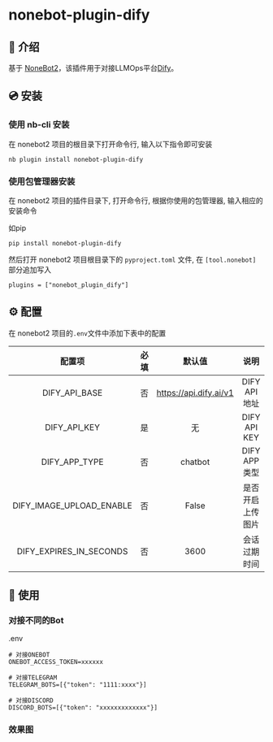 # nonebot-plugin-dify


## 📖 介绍

基于 [NoneBot2](https://github.com/nonebot/nonebot2)，该插件用于对接LLMOps平台[Dify](https://github.com/langgenius/dify)。

## 💿 安装

### 使用 nb-cli 安装

在 nonebot2 项目的根目录下打开命令行, 输入以下指令即可安装

    nb plugin install nonebot-plugin-dify



### 使用包管理器安装

在 nonebot2 项目的插件目录下, 打开命令行, 根据你使用的包管理器, 输入相应的安装命令


如pip

    pip install nonebot-plugin-dify

然后打开 nonebot2 项目根目录下的 `pyproject.toml` 文件, 在 `[tool.nonebot]` 部分追加写入

    plugins = ["nonebot_plugin_dify"]



## ⚙️ 配置

在 nonebot2 项目的`.env`文件中添加下表中的配置

| 配置项 | 必填 | 默认值 | 说明 |
|:-----:|:----:|:----:|:----:|
| DIFY_API_BASE | 否 | https://api.dify.ai/v1 | DIFY API地址 |
| DIFY_API_KEY | 是 | 无 | DIFY API KEY |
| DIFY_APP_TYPE | 否 | chatbot | DIFY APP 类型 |
| DIFY_IMAGE_UPLOAD_ENABLE | 否 | False | 是否开启上传图片 |
| DIFY_EXPIRES_IN_SECONDS | 否 | 3600 | 会话过期时间 |

## 🎉 使用
### 对接不同的Bot

.env

```
# 对接ONEBOT
ONEBOT_ACCESS_TOKEN=xxxxxx

# 对接TELEGRAM
TELEGRAM_BOTS=[{"token": "1111:xxxx"}]

# 对接DISCORD
DISCORD_BOTS=[{"token": "xxxxxxxxxxxxx"}]
```

### 效果图
